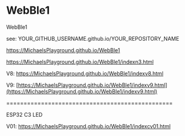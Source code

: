 # WebBle1
WebBle1

see: YOUR_GITHUB_USERNAME.github.io/YOUR_REPOSITORY_NAME

https://MichaelsPlayground.github.io/WebBle1

https://MichaelsPlayground.github.io/WebBle1/indexn3.html

V8: https://MichaelsPlayground.github.io/WebBle1/indexv8.html

V9: [https://MichaelsPlayground.github.io/WebBle1/indexv9.html](https://MichaelsPlayground.github.io/WebBle1/indexv9.html)

================================================

ESP32 C3 LED

V01: https://MichaelsPlayground.github.io/WebBle1/indexcv01.html

